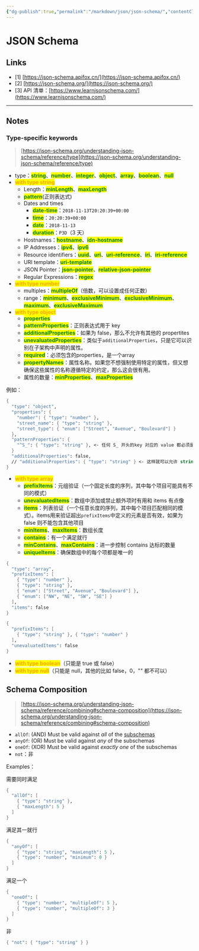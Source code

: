 ```yaml
---
{"dg-publish":true,"permalink":"/markdown/json/json-schema/","contentClasses":".content svg {width: 100%; height: auto;}"}
---
```



# JSON Schema

## Links

* \[1] [https://json-schema.apifox.cn/](https://json-schema.apifox.cn/)
* \[2] [https://json-schema.org/](https://json-schema.org/)
* \[3] API 清单：[https://www.learnjsonschema.com/](https://www.learnjsonschema.com/)

***

## Notes

### Type-specific keywords

> [https://json-schema.org/understanding-json-schema/reference/type](https://json-schema.org/understanding-json-schema/reference/type)

* type：<mark style="color:green;">**string**</mark>、<mark style="color:green;">**number**</mark>、<mark style="color:green;">**integer**</mark>、<mark style="color:green;">**object**</mark>、<mark style="color:green;">**array**</mark>、<mark style="color:green;">**boolean**</mark>、<mark style="color:green;">**null**</mark>
* <mark style="color:orange;">**with type string**</mark>
  * Length：<mark style="color:green;">**minLength**</mark>、<mark style="color:green;">**maxLength**</mark>
  * <mark style="color:green;">**pattern**</mark>(正则表达式)
  * Dates and times
    * <mark style="color:green;">**date-time**</mark>：`2018-11-13T20:20:39+00:00`
    * <mark style="color:green;">**time**</mark>：`20:20:39+00:00`
    * <mark style="color:green;">**date**</mark>：`2018-11-13`
    * <mark style="color:green;">**duration**</mark>：`P3D`（3 天）
  * Hostnames：<mark style="color:green;">**hostname**</mark>、<mark style="color:green;">**idn-hostname**</mark>
  * IP Addresses：<mark style="color:green;">**ipv4**</mark>、<mark style="color:green;">**ipv6**</mark>
  * Resource identifiers：<mark style="color:green;">**uuid**</mark>、<mark style="color:green;">**uri**</mark>、<mark style="color:green;">**uri-reference**</mark>、<mark style="color:green;">**iri**</mark>、<mark style="color:green;">**iri-reference**</mark>
  * URI template：<mark style="color:green;">**uri-template**</mark>
  * JSON Pointer：<mark style="color:green;">**json-pointer**</mark>、<mark style="color:green;">**relative-json-pointer**</mark>
  * Regular Expressions：<mark style="color:green;">**regex**</mark>
* <mark style="color:orange;">**with type number**</mark>
  * multiples：<mark style="color:green;">**multipleOf**</mark>（倍数，可以设置成任何正数）
  * range：<mark style="color:green;">**minimum**</mark>、<mark style="color:green;">**exclusiveMinimum**</mark>、<mark style="color:green;">**exclusiveMinimum**</mark>、<mark style="color:green;">**maximum**</mark>、<mark style="color:green;">**exclusiveMaximum**</mark>
* <mark style="color:orange;">**with type object**</mark>
  * <mark style="color:green;">**properties**</mark>
  * <mark style="color:green;">**patternProperties**</mark>：正则表达式用于 key
  * <mark style="color:green;">**additionalProperties**</mark>：如果为 false，那么不允许有其他的 propertites
  * <mark style="color:green;">**unevaluatedProperties**</mark>：类似于`additionalProperties`，只是它可以识别在子架构中声明的属性。
  * <mark style="color:green;">**required**</mark>：必须包含的properties，是一个array
  * <mark style="color:green;">**propertyNames**</mark>：属性名称。如果您不想强制使用特定的属性，但又想确保这些属性的名称遵循特定的约定，那么这会很有用。
  * 属性的数量：<mark style="color:green;">**minProperties**</mark>、<mark style="color:green;">**maxProperties**</mark>

例如：

```scheme
{
  "type": "object",
  "properties": {
    "number": { "type": "number" },
    "street_name": { "type": "string" },
    "street_type": { "enum": ["Street", "Avenue", "Boulevard"] }
  },
  "patternProperties": {
    "^S_": { "type": "string" }, <- 任何 S_ 开头的key 对应的 value 都必须是 string
  }
  "additionalProperties": false,
  // "additionalProperties": { "type": "string" } <- 这样就可以允许 string 的属性
}
```

* <mark style="color:orange;">**with type array**</mark>
  * <mark style="color:green;">**prefixItems**</mark>：元组验证（一个固定长度的序列，其中每个项目可能具有不同的模式）
  * <mark style="color:green;">**unevaluatedItems**</mark>：数组中添加或禁止额外项时有用和 items 有点像
  * <mark style="color:green;">**items**</mark>：列表验证（一个任意长度的序列，其中每个项目匹配相同的模式）。items用来验证超出`prefixItems`中定义的元素是否有效，如果为 false 则不能包含其他项目
  * <mark style="color:green;">**minItems**</mark>、<mark style="color:green;">**maxItems**</mark>：数组长度
  * <mark style="color:green;">**contains**</mark>：有一个满足就行
  * <mark style="color:green;">**minContains**</mark>、<mark style="color:green;">**maxContains**</mark>：进一步控制 contains 达标的数量
  * <mark style="color:green;">**uniqueItems**</mark>：确保数组中的每个项都是唯一的

```scheme
{
  "type": "array",
  "prefixItems": [
    { "type": "number" },
    { "type": "string" },
    { "enum": ["Street", "Avenue", "Boulevard"] },
    { "enum": ["NW", "NE", "SW", "SE"] }
  ],
  "items": false
}
```

```scheme
{
  "prefixItems": [
    { "type": "string" }, { "type": "number" }
  ],
  "unevaluatedItems": false
}
```

* <mark style="color:orange;">**with type boolean**</mark>（只能是 true 或 false）
* <mark style="color:orange;">**with type null**</mark>（只能是 null，其他的比如 false，0，"" 都不可以）

## Schema Composition <a href="#schema-composition" id="schema-composition"></a>

> [https://json-schema.org/understanding-json-schema/reference/combining#schema-composition](https://json-schema.org/understanding-json-schema/reference/combining#schema-composition)

* `allOf`: (AND) Must be valid against _all_ of the [subschemas](https://json-schema.org/learn/glossary#subschema)
* `anyOf`: (OR) Must be valid against _any_ of the subschemas
* `oneOf`: (XOR) Must be valid against _exactly one_ of the subschemas
* `not`：非

Examples：

需要同时满足

```scheme
{
  "allOf": [
    { "type": "string" },
    { "maxLength": 5 }
  ]
}
```

满足其一就行

```scheme
{
  "anyOf": [
    { "type": "string", "maxLength": 5 },
    { "type": "number", "minimum": 0 }
  ]
}
```

满足一个

```scheme
{
  "oneOf": [
    { "type": "number", "multipleOf": 5 },
    { "type": "number", "multipleOf": 3 }
  ]
}
```

非

```scheme
{ "not": { "type": "string" } }
```